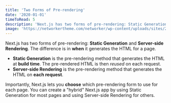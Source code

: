 ```yaml
---
title: 'Two Forms of Pre-rendering'
date: '2020-01-01'
timeToRead: 5
description: 'Next.js has two forms of pre-rendering: Static Generation and Server-side Rendering. The difference is in when it generates the HTML for a page.'
image: 'https://networkertheme.com/networker/wp-content/uploads/sites/2/demo-image-00001-1920x1024.jpg'
---
```


Next.js has two forms of pre-rendering: **Static Generation** and **Server-side Rendering**. The difference is in **when** it generates the HTML for a page.

- **Static Generation** is the pre-rendering method that generates the HTML at **build time**. The pre-rendered HTML is then _reused_ on each request.
- **Server-side Rendering** is the pre-rendering method that generates the HTML on **each request**.

Importantly, Next.js lets you **choose** which pre-rendering form to use for each page. You can create a "hybrid" Next.js app by using Static Generation for most pages and using Server-side Rendering for others.
